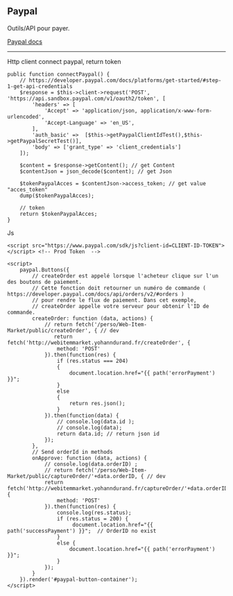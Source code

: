 ## Paypal


Outils/API pour payer.

[Paypal docs](https://developer.paypal.com/docs/platforms/get-started/)

-------------------

Http client connect paypal, return token


    public function connectPaypal() {
        // https://developer.paypal.com/docs/platforms/get-started/#step-1-get-api-credentials
        $response = $this->client->request('POST', 'https://api.sandbox.paypal.com/v1/oauth2/token', [
            'headers' => [
                'Accept' => 'application/json, application/x-www-form-urlencoded',
                'Accept-Language' => 'en_US',
            ],
            'auth_basic' =>  [$this->getPaypalClientIdTest(),$this->getPaypalSecretTest()],
            'body' => ['grant_type' => 'client_credentials']
        ]);

        $content = $response->getContent(); // get Content
        $contentJson = json_decode($content); // get Json

        $tokenPaypalAcces = $contentJson->access_token; // get value "acces_token"
        dump($tokenPaypalAcces);

        // token
        return $tokenPaypalAcces;
    }



Js


    <script src="https://www.paypal.com/sdk/js?client-id=CLIENT-ID-TOKEN"></script> <!-- Prod Token  -->  

    <script>
        paypal.Buttons({
            // createOrder est appelé lorsque l'acheteur clique sur l'un des boutons de paiement.
            // Cette fonction doit retourner un numéro de commande ( https://developer.paypal.com/docs/api/orders/v2/#orders )
            // pour rendre le flux de paiement. Dans cet exemple,
            // createOrder appelle votre serveur pour obtenir l'ID de commande.
            createOrder: function (data, actions) {
                // return fetch('/perso/Web-Item-Market/public/createOrder', { // dev
                   return fetch('http://webitemmarket.yohanndurand.fr/createOrder', {
                    method: 'POST'
                }).then(function(res) {
                    if (res.status === 204)
                    {
                        document.location.href="{{ path('errorPayment') }}";
                    }
                    else
                    {
                        return res.json();
                    }
                }).then(function(data) {
                    // console.log(data.id );
                    // console.log(data);
                    return data.id; // return json id
                });
            },
            // Send orderId in methods
            onApprove: function (data, actions) {
                // console.log(data.orderID) ;
                // return fetch('/perso/Web-Item-Market/public/captureOrder/'+data.orderID, { // dev
                return fetch('http://webitemmarket.yohanndurand.fr/captureOrder/'+data.orderID, {
                    method: 'POST'
                }).then(function(res) {
                    console.log(res.status);
                    if (res.status = 200) {
                         document.location.href="{{  path('successPayment') }}";  // OrderID no exist
                    }
                    else {
                        document.location.href="{{ path('errorPayment') }}";
                    }
                });
            }
        }).render('#paypal-button-container');
    </script>
